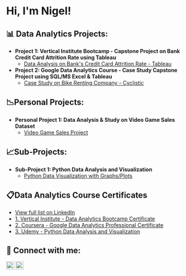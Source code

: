 <h1>Hi, I'm Nigel! <br/>

<h2>📊 Data Analytics Projects:</h2>

- <b>Project 1: Vertical Institute Bootcamp - Capstone Project on Bank Credit Card Attrition Rate using Tableau</b>
  - [Data Analysis on Bank's Credit Card Attrition Rate - Tableau](https://github.com/nigelim/VI-Capstone-Project)
- <b>Project 2: Google Data Analytics Course - Case Study Capstone Project using SQL/MS Excel & Tableau</b>
  - [Case Study on Bike Renting Company - Cyclistic](https://github.com/nigelim/Google-Capstone-Project)
  
<h2>📉Personal Projects:</h2>

- <b>Personal Project 1: Data Analysis & Study on Video Game Sales Dataset</b>
  - [Video Game Sales Project](https://github.com/nigelim/Video-Game-Sales)
  
<h2>📈Sub-Projects:</h2>

- <b>Sub-Project 1: Python Data Analysis and Visualization</b>
  - [Python Data Visualization with Graphs/Plots](https://github.com/nigelim/Python-Data-Analysis-Visualization)
  

<h2>📋Data Analytics Course Certificates</h2>

- [View full list on LinkedIn](https://www.linkedin.com/in/nigelim1996/)</b>
- [1. Vertical Institute - Data Analytics Bootcamp Certificate](https://elearn.verticalinstitute.com/certificates/v8zd8zYV/file)
- [2. Coursera - Google Data Analytics Professional Certificate](https://coursera.org/share/66c5ca4c0d5721055a8c3a23c7aceda0)
- [3. Udemy - Python Data Analysis and Visualization](https://ude.my/UC-20cd132f-d307-4527-804f-bf4b83b66d4e)



<h2> 🤳 Connect with me:</h2>

[<img align="left" alt="JoshMadakor | LinkedIn" width="22px" src="https://cdn.jsdelivr.net/npm/simple-icons@v3/icons/linkedin.svg" />][linkedin]
[<img align="left" alt="JoshMadakor | LinkedIn" width="22px" src="https://cdn.jsdelivr.net/npm/simple-icons@3.13.0/icons/gmail.svg" />][email]

[linkedin]: https://www.linkedin.com/in/nigelim1996/
[email]: mailto:nigelim1996@outlook.com/

<!--
**joshmadakor1/joshmadakor1** is a ✨ _special_ ✨ repository because its `README.md` (this file) appears on your GitHub profile.

Here are some ideas to get you started:

- 🔭 I’m currently working on ...
- 🌱 I’m currently learning ...
- 👯 I’m looking to collaborate on ...
- 🤔 I’m looking for help with ...
- 💬 Ask me about ...
- 📫 How to reach me: ...
- 😄 Pronouns: ...
- ⚡ Fun fact: ...
-->
